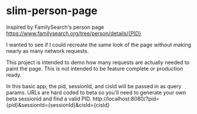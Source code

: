 # slim-person-page

Inspired by FamilySearch's person page https://www.familysearch.org/tree/person/details/{PID}

I wanted to see if I could recreate the same look of the page without making nearly as many network requests.

This project is intended to demo how many requests are actually needed to paint the page.
This is not intended to be feature complete or production ready.

In this basic app, the pid, sessionId, and cisId will be passed in as query params.
URLs are hard coded to beta so you'll need to generate your own beta sessionid and find a valid PID.
http://localhost:8080/?pid={pid}&sessionId={sessionId}&cisId={cisId}